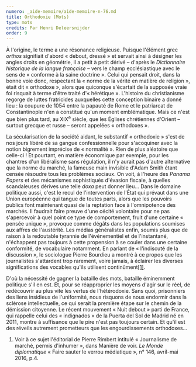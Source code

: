 ```yaml
---
numero: _aide-memoire/aide-memoire-n-76.md
title: Orthodoxie (Mots)
type: mots
credits: Par Henri Deleersnijder
order: 9
---
```

À l'origine, le terme a une résonance religieuse. Puisque l'élément grec _orthos_ signifiait d'abord « debout, dressé » et servait ainsi à désigner les angles droits en géométrie, il a petit à petit dérivé – d'après le _Dictionnaire historique de la langue française_ – vers le champ ecclésiastique avec le sens de « conforme à la saine doctrine ». Celui qui pensait droit, dans la bonne voie donc, respectant la « norme de la vérité en matière de religion », était dit « orthodoxe », alors que quiconque s'écartait de la supposée vraie foi risquait à terme d'être traité d'« hérétique ». L'histoire du christianisme regorge de luttes fratricides auxquelles cette conception binaire a donné lieu : la coupure de 1054 entre la papauté de Rome et le patriarcat de Constantinople n'en a constitué qu'un moment emblématique. Mais ce n'est que bien plus tard, au XIX<sup>e</sup> siècle, que les Églises chrétiennes d'Orient – surtout grecque et russe – seront appelées « orthodoxes ».

La sécularisation de la société aidant, le substantif « orthodoxie » s'est de nos jours libéré de sa gangue confessionnelle pour s'acoquiner avec la notion bigrement imprécise de « normalité ». Rien de plus aléatoire que celle-ci ! Et pourtant, en matière économique par exemple, pour les chantres d'un libéralisme sans régulation, il n'y aurait pas d'autre alternative que la norme du marché, la fameuse main invisible d'Adam Smith étant censée résoudre tous les problèmes sociaux. On voit, à l'heure des _Panama Papers_ et des mécanismes sophistiqués d'évasion fiscale, à quelles scandaleuses dérives une telle _doxa_ peut donner lieu... Dans le domaine politique aussi, c'est le recul de l'intervention de l'État qui prévaut dans une Union européenne qui tangue de toutes parts, alors que les pouvoirs publics font maintenant quasi de la reptation face à l'omnipotence des marchés. Il faudrait faire preuve d'une cécité volontaire pour ne pas s'apercevoir à quel point ce type de comportement, fruit d'une certaine « pensée unique », provoque comme dégâts dans les populations soumises aux affres de l'austérité. Les médias généralistes enfin, soumis plus que de raison à la redoutable tyrannie de l'événementiel et de l'instantané, n'échappent pas toujours à cette propension à se couler dans une certaine conformité, de vocabulaire notamment. En parlant de « l'indiscuté de la discussion », le sociologue Pierre Bourdieu a montré à ce propos que les journalistes s'attardent trop rarement, voire jamais, à éclairer les diverses significations des vocables qu'ils utilisent continûment[[1]](#footnote-1).

D'où la nécessité de gagner la bataille des mots, bataille éminemment politique s'il en est. Et, pour se réapproprier les moyens d'agir sur le réel, de redécouvrir au plus vite les vertus de l'hétérodoxie. Sans quoi, prisonniers des liens insidieux de l'uniformité, nous risquons de nous endormir dans la sclérose intellectuelle, ce qui serait la première étape sur le chemin de la démission citoyenne. Le récent mouvement « Nuit debout » parti de France, qui rappelle celui des « indignados » de la Puerta del Sol de Madrid né en 2011, montre à suffisance que le pire n'est pas toujours certain. Et qu'il est des réveils autrement prometteurs que les engourdissements orthodoxes...

1. Voir à ce sujet l'éditorial de Pierre Rimbert intitulé « Journalisme de marché, permis d'inhumer », dans Manière de voir. _Le Monde diplomatique_ «  Faire sauter le verrou médiatique », n° 146, avril-mai 2016, p.4.

